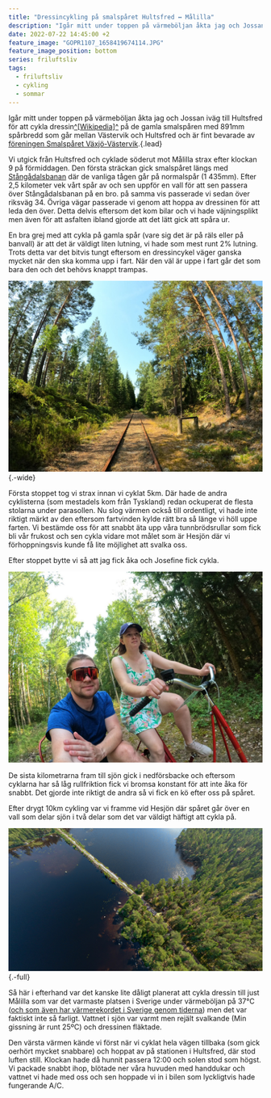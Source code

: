 ```yaml
---
title: "Dressincykling på smalspåret Hultsfred ↔ Målilla"
description: "Igår mitt under toppen på värmeböljan åkta jag och Jossan iväg till Hultsfred för att cykla dressin på de gamla smalspåren (891mm spårbredd) som går mellan Västervik och Hultsfred och är fint bevarade av föreningen Smalspåret Växjö-Västervik"
date: 2022-07-22 14:45:00 +2
feature_image: "GOPR1107_1658419674114.JPG"
feature_image_position: bottom
series: friluftsliv
tags:
  - friluftsliv
  - cykling
  - sommar
---
```

  
Igår mitt under toppen på värmeböljan åkta jag och Jossan iväg till Hultsfred för att cykla dressin[^\[Wikipedia\]^][Wikipedia: Dressin] på de gamla smalspåren med 891mm spårbredd som går mellan Västervik och Hultsfred och är fint bevarade av [föreningen Smalspåret Växjö-Västervik][Föreningen Smalspåret Växjö-Västervik].{.lead}

Vi utgick från Hultsfred och cyklade söderut mot Målilla strax efter klockan 9 på förmiddagen. Den första sträckan gick smalspåret längs med [Stångådalsbanan][Stångådalsbanan på Wikipedia] där de vanliga tågen går på normalspår (1 435mm). Efter 2,5 kilometer vek vårt spår av och sen uppför en vall för att sen passera över Stångådalsbanan på en bro. på samma vis passerade vi sedan över riksväg 34. Övriga vägar passerade vi genom att hoppa av dressinen för att leda den över. Detta delvis eftersom det kom bilar och vi hade väjningsplikt men även för att asfalten ibland gjorde att det lätt gick att spåra ur.

En bra grej med att cykla på gamla spår (vare sig det är på räls eller på banvall) är att det är väldigt liten lutning, vi hade som mest runt 2% lutning. Trots detta var det bitvis tungt eftersom en dressincykel väger ganska mycket när den ska komma upp i fart. När den väl är uppe i fart går det som bara den och det behövs knappt trampas.

![Smalspår som går genom en skog. På sidan av spåren syns rester och ruiner av gamla byggnader eller infrastruktur.](GOPR1104_1658419674114.JPG){.-wide}

Första stoppet tog vi strax innan vi cyklat 5km. Där hade de andra cyklisterna (som mestadels kom från Tyskland) redan ockuperat de flesta stolarna under parasollen. Nu slog värmen också till ordentligt, vi hade inte riktigt märkt av den eftersom fartvinden kylde rätt bra så länge vi höll uppe farten. Vi bestämde oss för att snabbt äta upp våra tunnbrödsrullar som fick bli vår frukost och sen cykla vidare mot målet som är Hesjön där vi förhoppningsvis kunde få lite möjlighet att svalka oss.

Efter stoppet bytte vi så att jag fick åka och Josefine fick cykla.

![Selfie på Gustav och Josefine som sitter på en dressin](GOPR1101_1658419674114.JPG)

De sista kilometrarna fram till sjön gick i nedförsbacke och eftersom cyklarna har så låg rullfriktion fick vi bromsa konstant för att inte åka för snabbt. Det gjorde inte riktigt de andra så vi fick en kö efter oss på spåret.

Efter drygt 10km cykling var vi framme vid Hesjön där spåret går över en vall som delar sjön i två delar som det var väldigt häftigt att cykla på.

![Flygfoto över Hesjön, Målilla med blå-rött vatten och en vall med räls på som delar sjön i två delar. ](Gustav-Lindqvist_2022-07-21_1658419153523.jpg){.-full}

Så här i efterhand var det kanske lite dåligt planerat att cykla dressin till just Målilla som var det varmaste platsen i Sverige under värmeböljan på 37°C ([och som även har värmerekordet i Sverige genom tiderna][SMHI: Svenska temperaturrekord]) men det var faktiskt inte så farligt. Vattnet i sjön var varmt men rejält svalkande (Min gissning är runt 25ºC) och dressinen fläktade.

Den värsta värmen kände vi först när vi cyklat hela vägen tillbaka (som gick oerhört mycket snabbare) och hoppat av på stationen i Hultsfred, där stod luften still. Klockan hade då hunnit passera 12:00 och solen stod som högst. Vi packade snabbt ihop, blötade ner våra huvuden med handdukar och vattnet vi hade med oss och sen hoppade vi in i bilen som lyckligtvis hade fungerande A/C.

[Stångådalsbanan på Wikipedia]: https://sv.wikipedia.org/wiki/Stångådalsbanan
[Föreningen Smalspåret Växjö-Västervik]: https://smalsparet.com
[Wikipedia: Dressin]: https://sv.wikipedia.org/wiki/Dressin
[SMHI: Svenska temperaturrekord]: https://www.smhi.se/kunskapsbanken/meteorologi/svenska-temperaturrekord/svenska-temperaturrekord-1.5792
